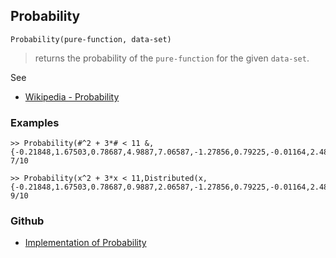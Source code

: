 ## Probability

```
Probability(pure-function, data-set)
```

> returns the probability of the `pure-function` for the given `data-set`. 
   

See
* [Wikipedia - Probability](https://en.wikipedia.org/wiki/Probability)

### Examples

```
>> Probability(#^2 + 3*# < 11 &, {-0.21848,1.67503,0.78687,4.9887,7.06587,-1.27856,0.79225,-0.01164,2.48227,-0.07223})
7/10

>> Probability(x^2 + 3*x < 11,Distributed(x,{-0.21848,1.67503,0.78687,0.9887,2.06587,-1.27856,0.79225,-0.01164,2.48227,-0.07223})) 
9/10
```

### Github

* [Implementation of Probability](https://github.com/axkr/symja_android_library/blob/master/symja_android_library/matheclipse-core/src/main/java/org/matheclipse/core/builtin/StatisticsFunctions.java#L5066) 
